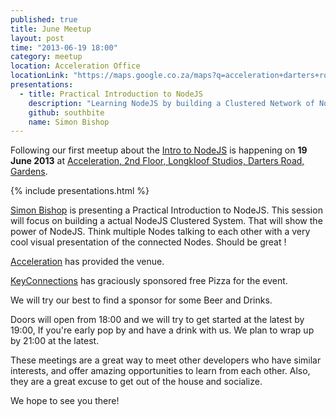 ```yaml
---
published: true
title: June Meetup
layout: post
time: "2013-06-19 18:00"
category: meetup
location: Acceleration Office
locationLink: "https://maps.google.co.za/maps?q=acceleration+darters+road+cape+town&ie=UTF-8&ei=z92xUevyK66f7AaS0IDwBg&ved=0CAsQ_AUoAg"
presentations: 
  - title: Practical Introduction to NodeJS
    description: "Learning NodeJS by building a Clustered Network of NodeJS Instances. In a hour or two !"
    github: southbite
    name: Simon Bishop
---
```



Following our first meetup about the [Intro to NodeJS](http://johanndutoit.net/presentations/2013/05/node-meetup-intro-29-may-2013/index.html) is happening on __19 June 2013__ at [Acceleration, 2nd Floor, Longkloof Studios, Darters Road, Gardens](https://maps.google.co.za/maps?q=acceleration+darters+road+cape+town&ie=UTF-8&ei=z92xUevyK66f7AaS0IDwBg&ved=0CAsQ_AUoAg).

{% include presentations.html %}

[Simon Bishop](https://github.com/southbite) is presenting a Practical Introduction to NodeJS. This session will focus on building a actual NodeJS Clustered System. That will show the power of NodeJS. Think multiple Nodes talking to each other with a very cool visual presentation of the connected Nodes. Should be great !

[Acceleration](http://www.acceleration.biz/) has provided the venue.

[KeyConnections](http://www.keyconnections.co.za/) has graciously sponsored free Pizza for the event.

We will try our best to find a sponsor for some Beer and Drinks.

Doors will open from 18:00 and we will try to get started at the latest by 19:00, If you're early pop by and have a drink with us. We plan to wrap up by 21:00 at the latest.

These meetings are a great way to meet other developers who have similar interests, and offer amazing opportunities to learn from each other. Also, they are a great excuse to get out of the house and socialize.

We hope to see you there!
